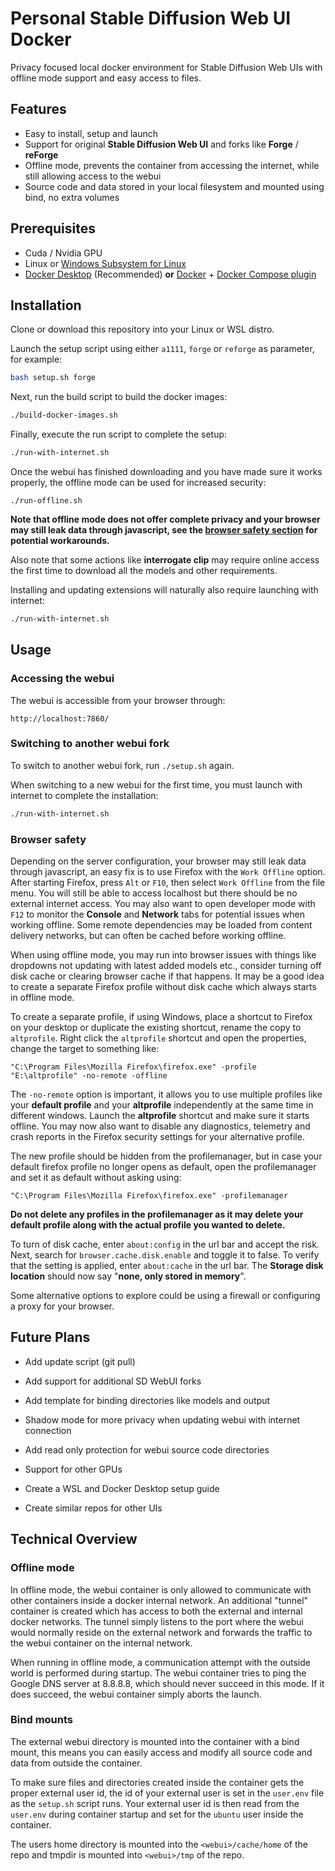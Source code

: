 # Personal Stable Diffusion Web UI Docker
Privacy focused local docker environment for Stable Diffusion Web UIs with offline mode support and easy access to files.

## Features
- Easy to install, setup and launch
- Support for original **Stable Diffusion Web UI** and forks like **Forge** / **reForge**
- Offline mode, prevents the container from accessing the internet, while still allowing access to the webui
- Source code and data stored in your local filesystem and mounted using bind, no extra volumes

## Prerequisites

  - Cuda / Nvidia GPU
  - Linux or [Windows Subsystem for Linux](https://learn.microsoft.com/en-us/windows/wsl/install)
  - [Docker Desktop](https://www.docker.com/products/docker-desktop/) (Recommended) **or** [Docker](https://docs.docker.com/engine/install/) + [Docker Compose plugin](https://docs.docker.com/compose/install/)


## Installation

Clone or download this repository into your Linux or WSL distro.

Launch the setup script using either `a1111`, `forge` or `reforge` as parameter, for example:
 ```bash
 bash setup.sh forge
 ```

Next, run the build script to build the docker images:
```bash
./build-docker-images.sh
```

Finally, execute the run script to complete the setup:
```bash
./run-with-internet.sh
```

Once the webui has finished downloading and you have made sure it works properly, the offline mode can be used for increased security:
```
./run-offline.sh
```

**Note that offline mode does not offer complete privacy and your browser may still leak data through javascript, see the [browser safety section](#browser-safety) for potential workarounds.**

Also note that some actions like **interrogate clip** may require online access the first time to download all the models and other requirements. 

Installing and updating extensions will naturally also require launching with internet:
```bash
./run-with-internet.sh
```

## Usage

### Accessing the webui
The webui is accessible from your browser through:
```
http://localhost:7860/
```

### Switching to another webui fork
To switch to another webui fork, run `./setup.sh` again.

When switching to a new webui for the first time, you must launch with internet to complete the installation:

```bash
./run-with-internet.sh
```

### Browser safety
Depending on the server configuration, your browser may still leak data through javascript, an easy fix is to use Firefox with the `Work Offline` option. After starting Firefox, press `Alt` or `F10`, then select `Work Offline` from the file menu. You will still be able to access localhost but there should be no external internet access. You may also want to open developer mode with `F12` to monitor the **Console** and **Network** tabs for potential issues when working offline. Some remote dependencies may be loaded from content delivery networks, but can often be cached before working offline.

When using offline mode, you may run into browser issues with things like dropdowns not updating with latest added models etc., consider turning off disk cache or clearing browser cache if that happens. It may be a good idea to create a separate Firefox profile without disk cache which always starts in offline mode.

To create a separate profile, if using Windows, place a shortcut to Firefox on your desktop or duplicate the existing shortcut, rename the copy to `altprofile`. Right click the `altprofile` shortcut and open the properties, change the target to something like:
```
"C:\Program Files\Mozilla Firefox\firefox.exe" -profile "E:\altprofile" -no-remote -offline
```

The `-no-remote` option is important, it allows you to use multiple profiles like your **default profile** and your **altprofile** independently at the same time in different windows. Launch the **altprofile** shortcut and make sure it starts offline. You may now also want to disable any diagnostics, telemetry and crash reports in the Firefox security settings for your alternative profile.

The new profile should be hidden from the profilemanager, but in case your default firefox profile no longer opens as default, open the profilemanager and set it as default without asking using:
```
"C:\Program Files\Mozilla Firefox\firefox.exe" -profilemanager
```

**Do not delete any profiles in the profilemanager as it may delete your default profile along with the actual profile you wanted to delete.**

To turn of disk cache, enter `about:config` in the url bar and accept the risk. Next, search for `browser.cache.disk.enable` and toggle it to false. To verify that the setting is applied, enter `about:cache` in the url bar. The **Storage disk location** should now say "**none, only stored in memory**".

Some alternative options to explore could be using a firewall or configuring a proxy for your browser.


## Future Plans

- Add update script (git pull)
- Add support for additional SD WebUI forks
- Add template for binding directories like models and output
- Shadow mode for more privacy when updating webui with internet connection
- Add read only protection for webui source code directories
- Support for other GPUs

- Create a WSL and Docker Desktop setup guide
- Create similar repos for other UIs

## Technical Overview

### Offline mode

In offline mode, the webui container is only allowed to communicate with other containers inside a docker internal network. An additional "tunnel" container is created which has access to both the external and internal docker networks. The tunnel simply listens to the port where the webui would normally reside on the external network and forwards the traffic to the webui container on the internal network.

When running in offline mode, a communication attempt with the outside world is performed during startup. The webui container tries to ping the Google DNS server at 8.8.8.8, which should never succeed in this mode. If it does succeed, the webui container simply aborts the launch.

### Bind mounts

The external webui directory is mounted into the container with a bind mount, this means you can easily access and modify all source code and data from outside the container. 

To make sure files and directories created inside the container gets the proper external user id, the id of your external user is set in the `user.env` file as the `setup.sh` script runs. Your external user id is then read from the `user.env` during container startup and set for the `ubuntu` user inside the container.

The users home directory is mounted into the `<webui>/cache/home` of the repo and tmpdir is mounted into `<webui>/tmp` of the repo.
